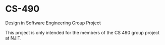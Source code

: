 # CS-490
Design in Software Engineering Group Project

This project is only intended for the members of the CS 490 group project at NJIT.
